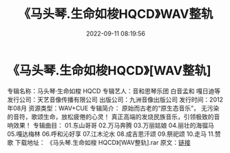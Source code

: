 ﻿---
title: 《马头琴.生命如梭HQCD》WAV整轨
date: 2022-09-11 08:19:56
categories: 古典音乐、新世纪、纯音雅乐
tags: 纯音雅乐
---
# 《马头琴.生命如梭HQCD》[WAV整轨]

专辑名称：马头琴·生命如梭 HQCD
专辑艺人：音和思琴乐团 白音孟和 嘎日迪等
发行公司：天艺音像传播有限公司
出版公司：九洲音像出版公司
发行时间：2012年08月
资源类型：WAV+CUE
专辑简介：
原始而古老的“原生态音乐”，
无污染的音符，歌颂生命，放松疲倦的心灵！
真正高端的发烧民族音乐，引领极致的音响效果！
专辑曲目：
01.东山哥哥
02.万马奔腾
03.万丽姑娘
04.丽壮的海骝马
05.嘎达梅林
06.呼和沁好享
07.江木沦水
08.成吉思汗颂
09.祭祀颂
10.走马
11.赞歌
下载地址：
《马头琴.生命如梭
HQCD》[WAV整轨].rar
原文：[链接](https://blog.sina.com.cn/s/blog_1647c7e7601030zcr.html)